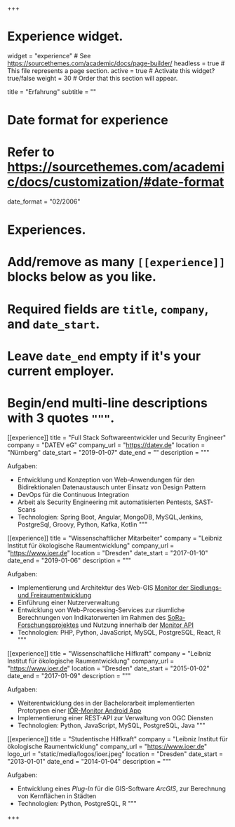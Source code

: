 +++
# Experience widget.
widget = "experience"  # See https://sourcethemes.com/academic/docs/page-builder/
headless = true  # This file represents a page section.
active = true  # Activate this widget? true/false
weight = 30  # Order that this section will appear.

title = "Erfahrung"
subtitle = ""

# Date format for experience
#   Refer to https://sourcethemes.com/academic/docs/customization/#date-format
date_format = "02/2006"

# Experiences.
#   Add/remove as many `[[experience]]` blocks below as you like.
#   Required fields are `title`, `company`, and `date_start`.
#   Leave `date_end` empty if it's your current employer.
#   Begin/end multi-line descriptions with 3 quotes `"""`.

[[experience]]
  title = "Full Stack Softwareentwickler und Security Engineer"
  company = "DATEV eG"
  company_url = "https://datev.de"
  location = "Nürnberg"
  date_start = "2019-01-07"
  date_end = ""
  description = """
  
  Aufgaben: 

  * Entwicklung und Konzeption von Web-Anwendungen für den Bidirektionalen Datenaustausch unter Einsatz von Design Pattern
  * DevOps für die Continuous Integration
  * Arbeit als Security Engineering mit automatisierten Pentests, SAST-Scans
  * Technologien: Spring Boot, Angular, MongoDB, MySQL,Jenkins, PostgreSql, Groovy, Python, Kafka, Kotlin
  """

[[experience]]
  title = "Wissenschaftlicher Mitarbeiter"
  company = "Leibniz Institut für ökologische Raumentwicklung"
  company_url = "https://www.ioer.de"
  location = "Dresden"
  date_start = "2017-01-10"
  date_end = "2019-01-06"
  description = """
  
  Aufgaben:

  * Implementierung und Architektur des Web-GIS <a href="/project/ioermonitor/">Monitor der Siedlungs- und Freiraumentwicklung</a>
  * Einführung einer Nutzerverwaltung
  * Entwicklung von Web-Processing-Services zur räumliche Berechnungen von Indikatorwerten im Rahmen des <a href="http://sora-projekt.de/">SoRa-Forschungsprojektes</a> und Nutzung innerhalb der <a href="https://github.com/LorenMucha/Monitor-API">Monitor API</a>
  * Technologien: PHP, Python, JavaScript, MySQL, PostgreSQL, React, R
  """

[[experience]]
  title = "Wissenschaftliche Hilfkraft"
  company = "Leibniz Institut für ökologische Raumentwicklung"
  company_url = "https://www.ioer.de"
  location = "Dresden"
  date_start = "2015-01-02"
  date_end = "2017-01-09"
  description = """
  
  Aufgaben:

  * Weiterentwicklung des in der Bachelorarbeit implementierten Prototypen einer <a href="https://github.com/LorenMucha/IOER-Monitor-App"/>IÖR-Monitor Android App</a>
  * Implementierung einer REST-API zur Verwaltung von OGC Diensten
  * Technologien: Python, JavaScript, MySQL, PostgreSQL, Java
  """

[[experience]]
  title = "Studentische Hilfkraft"
  company = "Leibniz Institut für ökologische Raumentwicklung"
  company_url = "https://www.ioer.de"
  logo_url = "static/media/logos/ioer.jpeg"
  location = "Dresden"
  date_start = "2013-01-01"
  date_end = "2014-01-04"
  description = """
  
  Aufgaben:

  * Entwicklung eines _Plug-In_ für die GIS-Software _ArcGIS_, zur Berechnung von Kernflächen in Städten
  * Technologien: Python, PostgreSQL, R
  """
  
+++